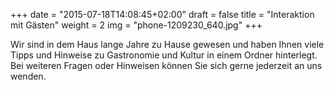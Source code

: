 +++
date = "2015-07-18T14:08:45+02:00"
draft = false
title = "Interaktion mit Gästen"
weight = 2
img = "phone-1209230_640.jpg"
+++

Wir sind in dem Haus lange Jahre zu Hause gewesen und haben Ihnen viele Tipps und Hinweise zu Gastronomie und Kultur in einem Ordner hinterlegt. Bei weiteren Fragen oder Hinweisen können Sie sich gerne jederzeit an uns wenden.



